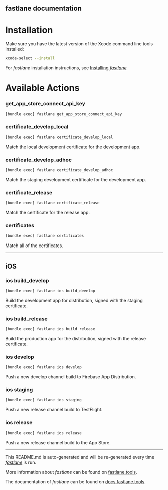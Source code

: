 fastlane documentation
----

# Installation

Make sure you have the latest version of the Xcode command line tools installed:

```sh
xcode-select --install
```

For _fastlane_ installation instructions, see [Installing _fastlane_](https://docs.fastlane.tools/#installing-fastlane)

# Available Actions

### get_app_store_connect_api_key

```sh
[bundle exec] fastlane get_app_store_connect_api_key
```



### certificate_develop_local

```sh
[bundle exec] fastlane certificate_develop_local
```

Match the local development certificate for the development app.

### certificate_develop_adhoc

```sh
[bundle exec] fastlane certificate_develop_adhoc
```

Match the staging development certificate for the development app.

### certificate_release

```sh
[bundle exec] fastlane certificate_release
```

Match the certificate for the release app.

### certificates

```sh
[bundle exec] fastlane certificates
```

Match all of the certificates.

----


## iOS

### ios build_develop

```sh
[bundle exec] fastlane ios build_develop
```

Build the development app for distribution, signed with the staging certificate.

### ios build_release

```sh
[bundle exec] fastlane ios build_release
```

Build the production app for the distribution, signed with the release certificate.

### ios develop

```sh
[bundle exec] fastlane ios develop
```

Push a new develop channel build to Firebase App Distribution.

### ios staging

```sh
[bundle exec] fastlane ios staging
```

Push a new release channel build to TestFlight.

### ios release

```sh
[bundle exec] fastlane ios release
```

Push a new release channel build to the App Store.

----

This README.md is auto-generated and will be re-generated every time [_fastlane_](https://fastlane.tools) is run.

More information about _fastlane_ can be found on [fastlane.tools](https://fastlane.tools).

The documentation of _fastlane_ can be found on [docs.fastlane.tools](https://docs.fastlane.tools).
